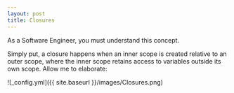 ```yaml
---
layout: post
title: Closures
---
```


As a Software Engineer, you must understand this concept.

Simply put, a closure happens when an inner scope is created relative to an outer scope, where the inner scope retains access to variables outside its own scope. Allow me to elaborate:

![_config.yml]({{ site.baseurl }}/images/Closures.png)
